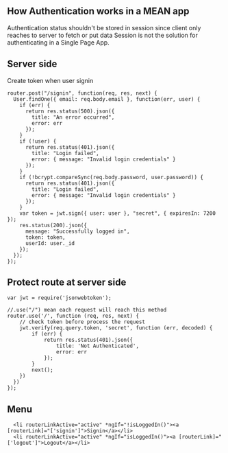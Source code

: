 ## How Authentication works in a MEAN app
  Authentication status shouldn't be stored in session since client only reaches to server to fetch or put data
  Session is not the solution for authenticating in a Single Page App.

## Server side
Create token when user signin
```
router.post("/signin", function(req, res, next) {
  User.findOne({ email: req.body.email }, function(err, user) {
    if (err) {
      return res.status(500).json({
        title: "An error occurred",
        error: err
      });
    }
    if (!user) {
      return res.status(401).json({
        title: "Login failed",
        error: { message: "Invalid login credentials" }
      });
    }
    if (!bcrypt.compareSync(req.body.password, user.password)) {
      return res.status(401).json({
        title: "Login failed",
        error: { message: "Invalid login credentials" }
      });
    }
    var token = jwt.sign({ user: user }, "secret", { expiresIn: 7200 });
    res.status(200).json({
      message: "Successfully logged in",
      token: token,
      userId: user._id
    });
  });
});
```

## Protect route at server side
```
var jwt = require('jsonwebtoken');

//.use("/") mean each request will reach this method
router.use('/', function (req, res, next) {
    // check token before process the request
    jwt.verify(req.query.token, 'secret', function (err, decoded) {
        if (err) {
            return res.status(401).json({
                title: 'Not Authenticated',
                error: err
            });
        }
        next();
    })
  })
});
```


## Menu
```
  <li routerLinkActive="active" *ngIf="!isLoggedIn()"><a [routerLink]="['signin']">Signin</a></li>
  <li routerLinkActive="active" *ngIf="isLoggedIn()"><a [routerLink]="['logout']">Logout</a></li>
```


